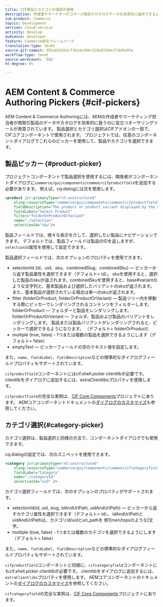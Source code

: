 ```yaml
---
title: CIF商品とカテゴリの選択の使用
description: 作成者やマーケターがコマース商品やカタログデータを効率的に操作できるように、顧客コマースコンポーネントでCIF商品やカテゴリ選択を使用する方法を説明します。
sub-product: Commerce
topics: Development
version: cloud-service
activity: develop
audience: developer
feature: Commerce統合フレームワーク
translation-type: tm+mt
source-git-commit: d92a635d41cf1b14e109c316bd7264cf7d45a9fe
workflow-type: tm+mt
source-wordcount: '581'
ht-degree: 0%

---
```


# AEM Content &amp; Commerce Authoring Pickers {#cif-pickers}

AEM Content &amp; Commerce Authoringには、AEMの作成者やマーケティング担当者が商取引製品のデータやカタログを効率的に扱うのに役立つオーサリングツールが用意されています。 製品選択とカテゴリ選択はCIFアドオンの一部で、CIFコアコンポーネントで使用されます。 プロジェクトでは、任意のコンポーネントダイアログでこれらのピッカーを使用して、製品やカテゴリを選択できます。

## 製品ピッカー {#product-picker}

プロジェクトコンポーネントで製品選択を使用するには、開発者がコンポーネントダイアログに`commerce/gui/components/common/cifproductfield`を追加する必要があります。 例えば、cq:dialogには次を使用します。

```xml
<product jcr:primaryType="nt:unstructured"
    sling:resourceType="commerce/gui/components/common/cifproductfield"
    fieldDescription="The product or product variant displayed by the teaser"
    fieldLabel="Select Product"
    filter="folderOrProductOrVariant"
    name="./selection"
    selectionId="sku"/>
```

製品フィールドでは、様々な表示を介して、選択したい製品にナビゲーションできます。 デフォルトでは、製品フィールドは製品のIDを返しますが、`selectionId`属性を使用して設定できます。

製品選択フィールドでは、次のオプションのプロパティを使用できます。

- selectionId (id、uid、sku、combinedSlug、combinedSku) — ピッカーから返す製品属性を選択できます（デフォルト= id）。 skuを使用すると、選択した製品のskuが返されます。combinedSkuを使用すると、base#variantのような文字列と、基本製品および選択したバリアントのskuが返されます。また、基本製品が選択されている場合は単一のskuが返されます。
- filter (folderOrProduct, folderOrProductOrVariant) — 製品ツリー内を移動する際にピッカーでレンダリングされるコンテンツをフィルターします。 folderOrProduct — フォルダーと製品をレンダリングします。 folderOrProductOrVariant — フォルダ、製品および製品のバリアントをレンダリングします。 製品または製品バリアントがレンダリングされると、ピッカーで選択できるようになります。 （デフォルト= folderOrProduct）
- multiple (true, false) - 1つまたは複数の製品を選択できるようにします（デフォルト= false）
- emptyText — ピッカーフィールドの空のテキスト値を設定します。

また、`name`、`fieldLabel`、`fieldDescription`などの標準的なダイアログフィールドプロパティもサポートされています。

`cifproductfield`コンポーネントにはcif.shell.picker clientlibが必要です。 clientlibをダイアログに追加するには、extraClientlibsプロパティを使用します。

`cifproductfield`の完全な実例は、[CIF Core Components](https://github.com/adobe/aem-core-cif-components/blob/master/ui.apps/src/main/content/jcr_root/apps/core/cif/components/commerce/productteaser/v1/productteaser/_cq_dialog/.content.xml)プロジェクトにあります。 AEMコアコンポーネントドキュメントの[ダイアログのカスタマイズ](https://experienceleague.adobe.com/docs/experience-manager-core-components/using/developing/customizing.html?lang=en#customizing-dialogs)も参照してください。

## カテゴリ選択{#category-picker}

カテゴリ選択は、製品選択と同様の方法で、コンポーネントダイアログでも使用できます。

cq:dialogの設定では、次のスニペットを使用できます。

```xml
<category jcr:primaryType="nt:unstructured" 
    sling:resourceType="commerce/gui/components/common/cifcategoryfield" 
    fieldLabel="Category" 
    name="./categoryId" 
    selectionId="uid" />
```

カテゴリ選択フィールドでは、次のオプションのプロパティがサポートされます。

- selectionId(id, uid, slug, idAndUrlPath, uidAndUrlPath) — ピッカーから返すカテゴリ属性を選択できます（デフォルト= id）。 idAndUrlPathとuidAndUrlPathは、カテゴリid/uidとurl_pathを 例1|men/topsのような|文字。
- multiple (true, false) - 1つまたは複数のカテゴリを選択できるようにします（デフォルト= false）

また、`name`、`fieldLabel`、`fieldDescription`などの標準的なダイアログフィールドプロパティもサポートされています。

`cifproductfield`コンポーネントと同様に、`cifcategoryfield`コンポーネントにもcif.shell.picker clientlibが必要です。 clientlibをダイアログに追加するには、`extraClientlibs`プロパティを使用します。 AEMコアコンポーネントのドキュメントの[ダイアログのカスタマイズ](https://experienceleague.adobe.com/docs/experience-manager-core-components/using/developing/customizing.html?lang=en#customizing-dialogs)を参照してください。

`cifcategoryfield`の完全な実例は、[CIF Core Components](https://github.com/adobe/aem-core-cif-components/blob/master/ui.apps/src/main/content/jcr_root/apps/core/cif/components/commerce/featuredcategorylist/v1/featuredcategorylist/_cq_dialog/.content.xml)プロジェクトにあります。
